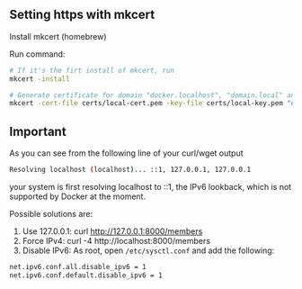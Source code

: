 ## Setting https with mkcert
Install mkcert (homebrew)

Run command:

```sh
# If it's the firt install of mkcert, run
mkcert -install

# Generate certificate for domain "docker.localhost", "domain.local" and their sub-domains
mkcert -cert-file certs/local-cert.pem -key-file certs/local-key.pem "docker.localhost" "*.docker.localhost" "domain.local" "*.domain.local"

```

## Important
As you can see from the following line of your curl/wget output

```sh
Resolving localhost (localhost)... ::1, 127.0.0.1, 127.0.0.1
```

your system is first resolving localhost to ::1, the IPv6 lookback, which is not supported by Docker at the moment.

Possible solutions are:

1. Use 127.0.0.1: curl http://127.0.0.1:8000/members
2. Force IPv4: curl -4 http://localhost:8000/members
3. Disable IPv6: As root, open `/etc/sysctl.conf` and add the following:
```sh
net.ipv6.conf.all.disable_ipv6 = 1
net.ipv6.conf.default.disable_ipv6 = 1
```